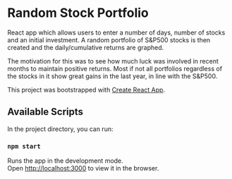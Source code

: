 # Random Stock Portfolio
React app which allows users to enter a number of days, number of stocks and an initial investment. 
A random portfolio of S&P500 stocks is then created and the daily/cumulative returns are graphed.

The motivation for this was to see how much luck was involved in recent months to maintain positive returns.
Most if not all portfolios regardless of the stocks in it show great gains in the last year, in line with the S&P500.



This project was bootstrapped with [Create React App](https://github.com/facebook/create-react-app).

## Available Scripts

In the project directory, you can run:

### `npm start`

Runs the app in the development mode.\
Open [http://localhost:3000](http://localhost:3000) to view it in the browser.

